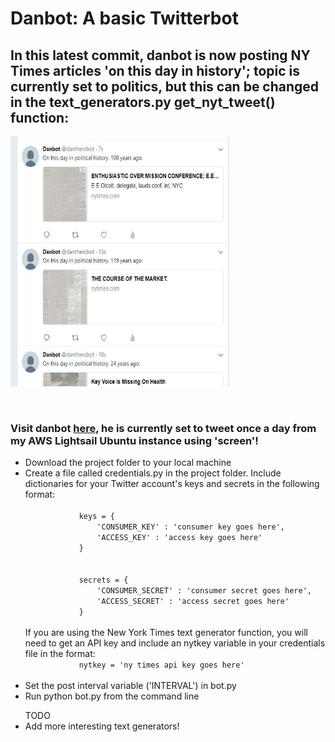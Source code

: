 <h1>Danbot: A basic Twitterbot</h1>
<h2>In this latest commit, danbot is now posting NY Times articles 'on this day in history'; topic is currently set to politics, but this can be changed in the text_generators.py get_nyt_tweet() function:
	<br>
</h2>
<p>
	<img src= "screenshot2.JPG" width="350" height="400" />
</p>
<br>
<h3>
	Visit danbot <a href='https://twitter.com/dantherobot' target='_blank'>here,</a> he is currently set to tweet once a day from my AWS Lightsail Ubuntu instance using 'screen'!
</h3>
<ul>
	<li>
		Download the project folder to your local machine
	</li>
	<li>
		Create a file called credentials.py in the project folder. Include dictionaries for your Twitter account's keys and secrets in the following format: <br>
		<code>
			keys = {
				'CONSUMER_KEY' : 'consumer key goes here',
				'ACCESS_KEY' : 'access key goes here'
			}
		</code>
		<br>
		<code>
			secrets = {
				'CONSUMER_SECRET' : 'consumer secret goes here',
				'ACCESS_SECRET' : 'access secret goes here'
			}
		</code>
		<br>
		If you are using the New York Times text generator function, you will need to get an API key and include an nytkey variable in your credentials file in the format:
		<code>
			nytkey = 'ny times api key goes here'
		</code>
	</li>
	<li>
		Set the post interval variable ('INTERVAL') in bot.py
	</li>
	<li>
		Run python bot.py from the command line
	</li>
</ul>

<ul>
	TODO
	<li>Add more interesting text generators!</li>
</ul>
